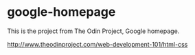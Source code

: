 # google-homepage

This is the project from The Odin Project, Google homepage.

http://www.theodinproject.com/web-development-101/html-css